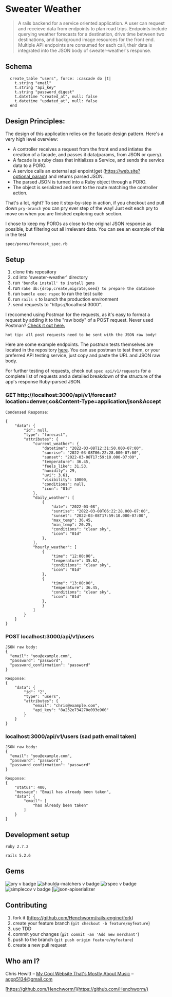 # Sweater Weather 
> A rails backend for a service oriented application. A user can request and receieve data from endpoints to plan road trips. Endpoints include querying weather forecasts for a destination, drive time between two destinations, and background image resources for the front end. 
Multiple API endpoints are consumed for each call, their data is integrated into the JSON body of sweater-weather's response. 

## Schema
```
  create_table "users", force: :cascade do |t|
    t.string "email"
    t.string "api_key"
    t.string "password_digest"
    t.datetime "created_at", null: false
    t.datetime "updated_at", null: false
  end
```

## Design Principles: 
The design of this application relies on the facade design pattern. Here's a very high level overview: 
* A controller receives a request from the front end and intiates the creation of a facade, and passes it data(params, from JSON or query). 
* A facade is a ruby class that initializes a Service, and sends the service data to a PORO. 
* A service calls an external api enpoint(get (https://web.site?optional_param) and returns parsed JSON. 
* The parsed JSON is turned into a Ruby object through a PORO. 
* The object is serialized and sent to the route matching the controller action. 

That's a lot, right? To see it step-by-step in action, if you checkout and pull down ```pry-branch``` you can pry ever step of the way! Just exit each pry to move on when you are finished exploring each section. 

I chose to keep my POROs as close to the original JSON response as possible, but filtering out all irrelevant data. You can see an example of this in the test 
```
spec/poros/forecast_spec.rb
```

## Setup

1. clone this repository 
2. cd into 'sweater-weather' directory 
3. run ```'bundle install' to install gems```
4. run ```rake db:{drop,create,migrate,seed} to prepare the database ```
6. run ```bundle exec rspec``` to run the test suite
7. run ```rails s``` to launch the production environment
8. send requests to "https://localhost:3000". 

I reccomend using Postman for the requests, as it's easy to format a request by adding it to the "raw body" of a 
POST request. 
Never used Postman? [Check it out here.](https://www.postman.com/postman/workspace/postman-public-workspace/documentation/12959542-c8142d51-e97c-46b6-bd77-52bb66712c9a)
```
hot tip: all post requests need to be sent with the JSON raw body!
```

Here are some example endpoints. The postman tests themselves are located in the repository [here](https://www.getpostman.com/collections/a83005c3eec604349066). You can use postman to test them, or your preferred API testing service, just copy and paste the URL and JSON raw body. 

For further testing of requests, check out ```spec api/v1/requests``` for a complete list of requests and a detailed breakdown of the structure of the app's response Ruby-parsed JSON. 

### GET http://localhost:3000/api/v1/forecast?location=denver,co&Content-Type=application/json&Accept
```
Condensed Response: 

{
    "data": {
        "id": null,
        "type": "forecast",
        "attributes": {
            "current_weather": {
                "datetime": "2022-03-08T12:31:50.000-07:00",
                "sunrise": "2022-03-08T06:22:28.000-07:00",
                "sunset": "2022-03-08T17:59:10.000-07:00",
                "temperature": 36.45,
                "feels_like": 31.53,
                "humidity": 29,
                "uvi": 3.61,
                "visibility": 10000,
                "conditions": null,
                "icon": "01d"
            },
            "daily_weather": [
                {
                    "date": "2022-03-08",
                    "sunrise": "2022-03-08T06:22:28.000-07:00",
                    "sunset": "2022-03-08T17:59:10.000-07:00",
                    "max_temp": 36.45,
                    "min_temp": 20.25,
                    "conditions": "clear sky",
                    "icon": "01d"
                },
            ],
            "hourly_weather": [
                {
                    "time": "12:00:00",
                    "temperature": 35.62,
                    "conditions": "clear sky",
                    "icon": "01d"
                },
                {
                    "time": "13:00:00",
                    "temperature": 36.45,
                    "conditions": "clear sky",
                    "icon": "01d"
                },
                }
            ]
        }
    }
}
```
### POST localhost:3000/api/v1/users

```
JSON raw body:
{
  "email": "you@example.com",
  "password": "password",
  "password_confirmation": "password"
}
```
```
Response:
{
    "data": {
        "id": "2",
        "type": "users",
        "attributes": {
            "email": "chris@example.com",
            "api_key": "8a232e734270e093e960"
        }
    }
}
```
### localhost:3000/api/v1/users (sad path email taken) 
```
JSON raw body: 
{
  "email": "you@example.com",
  "password": "password",
  "password_confirmation": "password"
}
```
```
Response:
{
    "status": 400,
    "message": "Email has already been taken",
    "data": {
        "email": [
            "has already been taken"
        ]
    }
}
```

## Development setup
```ruby 2.7.2```

```rails 5.2.6```

## Gems

![pry v badge](https://img.shields.io/gem/v/pry?color=blue&label=pry)
![shoulda-matchers v badge](https://img.shields.io/gem/v/shoulda-matchers?label=shoulda-matchers)
![rspec v badge](https://img.shields.io/gem/v/rspec?color=orange&label=rspec)
![simplecov v badge](https://img.shields.io/gem/v/simplecov?color=green&label=simplecov)
]![json-apiserializer](https://img.shields.io/badge/json-apiserializer-green)

## Contributing

1. fork it (<https://github.com/Henchworm/rails-engine/fork>)
2. create your feature branch (`git checkout -b feature/myfeature`)
3. use TDD
4. commit your changes (`git commit -am 'Add new merchant'`)
5. push to the branch (`git push origin feature/myfeature`)
6. create a new pull request

## Who am I?

Chris Hewitt – [My Cool Website That's Mostly About Music](http://www.goldenbullfrog.com/) – agop5134@gmail.com


[https://github.com/Henchworm/](https://github.com/Henchworm/)


